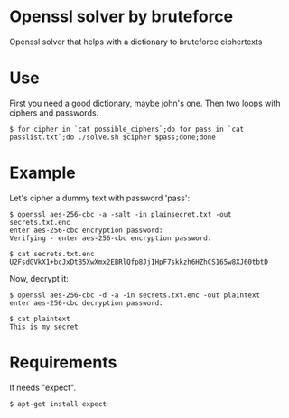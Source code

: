 Openssl solver by bruteforce
======

Openssl solver that helps with a dictionary to bruteforce ciphertexts

Use
======

First you need a good dictionary, maybe john's one. Then two loops with ciphers and passwords. 
        
    $ for cipher in `cat possible_ciphers`;do for pass in `cat passlist.txt`;do ./solve.sh $cipher $pass;done;done

Example
=======

Let's cipher a dummy text with password 'pass':

    $ openssl aes-256-cbc -a -salt -in plainsecret.txt -out secrets.txt.enc
    enter aes-256-cbc encryption password:
    Verifying - enter aes-256-cbc encryption password:
    
    $ cat secrets.txt.enc
    U2FsdGVkX1+bcJxDtB5XwXmx2EBRlQfp8Jj1HpF7skkzh6HZhCS165w8XJ60tbtD

Now, decrypt it: 

    $ openssl aes-256-cbc -d -a -in secrets.txt.enc -out plaintext
    enter aes-256-cbc decryption password:
    
    $ cat plaintext
    This is my secret

Requirements 
=======

It needs "expect". 

    $ apt-get install expect 

